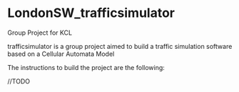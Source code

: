 # LondonSW_trafficsimulator
Group Project for KCL

trafficsimulator is a group project aimed to build a traffic simulation software based on a Cellular Automata Model

The instructions to build the project are the following:

//TODO
